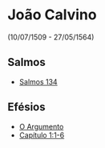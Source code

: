 # João Calvino
(10/07/1509 - 27/05/1564)

## Salmos
- [Salmos 134](salmo/134.md)

## Efésios
- [O Argumento](efesios/argumento.md)
- [Capítulo 1:1-6](efesios/1:1-6.md)



